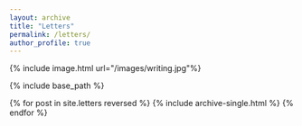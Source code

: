 ```yaml
---
layout: archive
title: "Letters"
permalink: /letters/
author_profile: true
---
```


{% include image.html url="/images/writing.jpg"%}

{% include base_path %}

{% for post in site.letters reversed %}
  {% include archive-single.html %}
{% endfor %}
